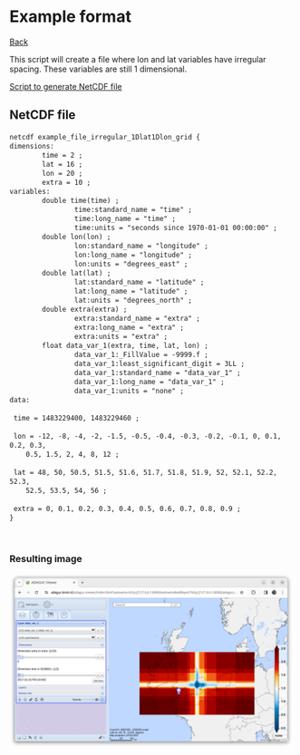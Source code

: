 # Example format

[Back](./README.md)

This script will create a file where lon and lat variables have irregular spacing. These variables are still 1 dimensional.

[Script to generate NetCDF file](../../python/format_standard/generate_example_file_irregular_1Dlat1Dlon_grid.py)

## NetCDF file
``` 
netcdf example_file_irregular_1Dlat1Dlon_grid {
dimensions:
        time = 2 ;
        lat = 16 ;
        lon = 20 ;
        extra = 10 ;
variables:
        double time(time) ;
                time:standard_name = "time" ;
                time:long_name = "time" ;
                time:units = "seconds since 1970-01-01 00:00:00" ;
        double lon(lon) ;
                lon:standard_name = "longitude" ;
                lon:long_name = "longitude" ;
                lon:units = "degrees_east" ;
        double lat(lat) ;
                lat:standard_name = "latitude" ;
                lat:long_name = "latitude" ;
                lat:units = "degrees_north" ;
        double extra(extra) ;
                extra:standard_name = "extra" ;
                extra:long_name = "extra" ;
                extra:units = "extra" ;
        float data_var_1(extra, time, lat, lon) ;
                data_var_1:_FillValue = -9999.f ;
                data_var_1:least_significant_digit = 3LL ;
                data_var_1:standard_name = "data_var_1" ;
                data_var_1:long_name = "data_var_1" ;
                data_var_1:units = "none" ;
data:

 time = 1483229400, 1483229460 ;

 lon = -12, -8, -4, -2, -1.5, -0.5, -0.4, -0.3, -0.2, -0.1, 0, 0.1, 0.2, 0.3, 
    0.5, 1.5, 2, 4, 8, 12 ;

 lat = 48, 50, 50.5, 51.5, 51.6, 51.7, 51.8, 51.9, 52, 52.1, 52.2, 52.3, 
    52.5, 53.5, 54, 56 ;

 extra = 0, 0.1, 0.2, 0.3, 0.4, 0.5, 0.6, 0.7, 0.8, 0.9 ;
}

 
```

### Resulting image

<img src="images/irregular_1dLat1Dlon_example.png" alt="irregular_1dLat1Dlon_example" width="500"/>